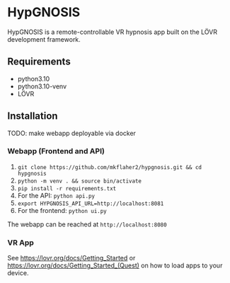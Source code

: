 # HypGNOSIS

HypGNOSIS is a remote-controllable VR hypnosis app built on the LÖVR development framework.

## Requirements

- python3.10
- python3.10-venv
- LÖVR

## Installation

TODO: make webapp deployable via docker

### Webapp (Frontend and API)

1. `git clone https://github.com/mkflaher2/hypgnosis.git && cd hypgnosis`
2. `python -m venv . && source bin/activate`
3. `pip install -r requirements.txt`
4. For the API: `python api.py`
5. `export HYPGNOSIS_API_URL=http://localhost:8081`
5. For the frontend: `python ui.py`

The webapp can be reached at `http://localhost:8080`

### VR App

See https://lovr.org/docs/Getting_Started or https://lovr.org/docs/Getting_Started_(Quest) on how to load apps to your device.
